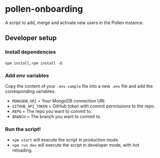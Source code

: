 # pollen-onboarding

A script to add, merge and activate new users in the Pollen instance.

## Developer setup

### Install dependencies

`npm install`, `npm install -D`

### Add env variables

Copy the content of your `.env.sample` file into a new `.env` file and add the corresponding variables:

- `MONGODB_URI` = Your MongoDB connection URI.
- `GITHUB_API_TOKEN` = GitHub token with commit permissions to the repo.
- `REPO` = The repo you want to commit to.
- `BRANCH` = The branch you want to commit to.

### Run the script!

- `npm start` will execute the script in production mode.
- `npm run dev` will execute the script in developer mode, with hot reloading.
